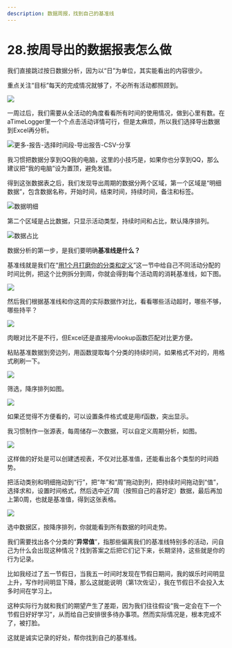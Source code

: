 ```yaml
---
description: 数据周报，找到自己的基准线
---
```


# 28.按周导出的数据报表怎么做

我们直接跳过按日数据分析，因为以“日”为单位，其实能看出的内容很少。

重点关注“目标”每天的完成情况就够了，不必所有活动都照顾到。

![](<../.gitbook/assets/图片 (61).png>)

一周过后，我们需要从全活动的角度看看所有时间的使用情况，做到心里有数。在aTimeLogger里一个个点击活动详情可行，但是太麻烦，所以我们选择导出数据到Excel再分析。

![更多-报告-选择时间段-导出报告-CSV-分享](<../.gitbook/assets/图片 (62).png>)

我习惯把数据分享到QQ我的电脑，这里的小技巧是，如果你也分享到QQ，那么建议把“我的电脑”设为置顶，避免发错。

得到这张数据表之后，我们发现导出周期的数据分两个区域，第一个区域是“明细数据”，包含数据名称，开始时间，结束时间，持续时间，备注和标签。

![数据明细](<../.gitbook/assets/图片 (63).png>)

第二个区域是占比数据，只显示活动类型，持续时间和占比，默认降序排列。

![数据占比](<../.gitbook/assets/图片 (64).png>)

数据分析的第一步，是我们要明确**基准线是什么？**

基准线就是我们在“[用1个月打磨你的分类和定义](../ch02/ch02.18.md)”这一节中给自己不同活动分配的时间比例，把这个比例拆分到周，你就会得到每个活动周的消耗基准线，如下图。

![](<../.gitbook/assets/图片 (65).png>)

然后我们根据基准线和你这周的实际数据作对比，看看哪些活动超时，哪些不够，哪些持平？

![](<../.gitbook/assets/图片 (66).png>)

肉眼对比不是不行，但Excel还是直接用vlookup函数匹配对比更方便。

粘贴基准数据到旁边列，用函数提取每个分类的持续时间，如果格式不对的，用格式刷刷一下。

![](<../.gitbook/assets/图片 (67).png>)

筛选，降序排列如图。

![](<../.gitbook/assets/图片 (68).png>)

如果还觉得不方便看的，可以设置条件格式或是用if函数，突出显示。

我习惯制作一张源表，每周储存一次数据，可以自定义周期分析，如图。

![](<../.gitbook/assets/图片 (69).png>)

这样做的好处是可以创建透视表，不仅对比基准值，还能看出各个类型的时间趋势。

把活动类别和明细拖动到“行”，把“年”和“周”拖动到列，把持续时间拖动到“值”，选择求和，设置时间格式，然后选中近7周（按照自己的喜好定）数据，最后再加上第0周，也就是基准值，得到这张表格。

![](<../.gitbook/assets/图片 (70).png>)

选中数据区，按降序排列，你就能看到所有数据的时间走势。

我们需要找出各个分类的“**异常值**”，指那些偏离我们的基准线特别多的活动，问自己为什么会出现这种情况？找到答案之后把它们记下来，长期坚持，这些就是你的行为记录。

比如我经过了五一节假日，当我五一时间时发现在节假日期间，我的娱乐时间明显上升，写作时间明显下降，那么这就能说明（第1次佐证），我在节假日不会投入太多时间在学习上。

这种实际行为就和我们的期望产生了差距，因为我们往往假设“我一定会在下一个节假日好好学习”，从而给自己安排很多待办事项。然而实际情况是，根本完成不了，被打脸。

这就是诚实记录的好处，帮你找到自己的基准线。
